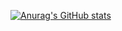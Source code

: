 [![Anurag's GitHub stats](https://github-readme-stats.vercel.app/api?username=dexterrbuilds)](https://github.com/anuraghazra/github-readme-stats)

